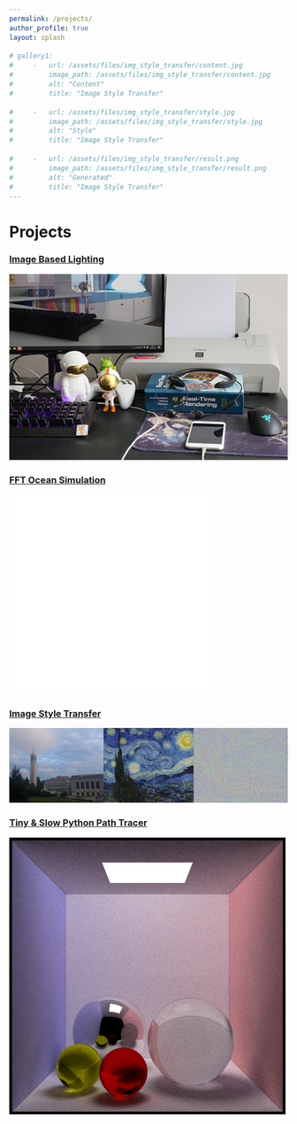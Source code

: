 ```yaml
---
permalink: /projects/
author_profile: true
layout: splash

# gallery1:
#     -   url: /assets/files/img_style_transfer/content.jpg
#         image_path: /assets/files/img_style_transfer/content.jpg
#         alt: "Content"
#         title: "Image Style Transfer"
        
#     -   url: /assets/files/img_style_transfer/style.jpg
#         image_path: /assets/files/img_style_transfer/style.jpg
#         alt: "Style"
#         title: "Image Style Transfer"

#     -   url: /assets/files/img_style_transfer/result.png
#         image_path: /assets/files/img_style_transfer/result.png
#         alt: "Generated"
#         title: "Image Style Transfer"
---
```

# Projects

### [Image Based Lighting](/projects/img_light)
[![Image Style Transfer](/assets/files/img_based_lighting/ibl.png)](/projects/img_light)


### [FFT Ocean Simulation](/projects/fftocean)
<iframe width="360" height="360" src="/assets/files/fftocean.mp4" frameborder="0" allowfullscreen></iframe>

### [Image Style Transfer](https://github.com/Argent1024/ImageStyleTransfer/blob/master/ImageStyleTransfer.ipynb)
[![Image Style Transfer](/assets/files/img_style_transfer/image_style_transfer.png)](https://github.com/Argent1024/ImageStyleTransfer/blob/master/ImageStyleTransfer.ipynb)

### [Tiny & Slow Python Path Tracer](https://github.com/Argent1024/Small-renderer)
[![python render](https://raw.githubusercontent.com/Argent1024/Small-renderer/master/result_128_8.png)](https://github.com/Argent1024/Small-renderer)
